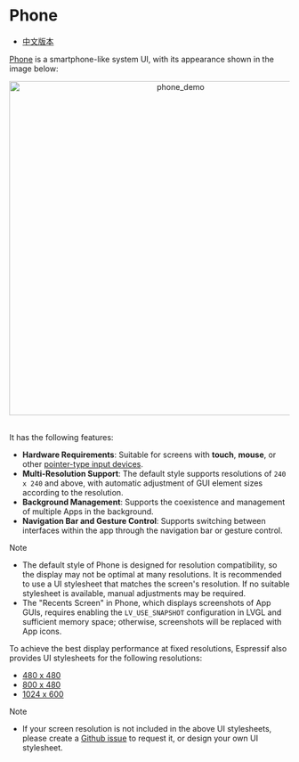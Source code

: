 # Phone

* [中文版本](./system_ui_phone_CN.md)

[Phone](../src/systems/phone/) is a smartphone-like system UI, with its appearance shown in the image below:

<div align="center"><img src="https://dl.espressif.com/AE/esp-dev-kits/esp_ui_phone_demo_2.gif" alt ="phone_demo" width="600"></div>
<br>

It has the following features:

- **Hardware Requirements**: Suitable for screens with **touch**, **mouse**, or other [pointer-type input devices](https://docs.lvgl.io/master/porting/indev.html#touchpad-mouse-or-any-pointer).
- **Multi-Resolution Support**: The default style supports resolutions of `240 x 240` and above, with automatic adjustment of GUI element sizes according to the resolution.
- **Background Management**: Supports the coexistence and management of multiple Apps in the background.
- **Navigation Bar and Gesture Control**: Supports switching between interfaces within the app through the navigation bar or gesture control.

> [!NOTE]
> * The default style of Phone is designed for resolution compatibility, so the display may not be optimal at many resolutions. It is recommended to use a UI stylesheet that matches the screen's resolution. If no suitable stylesheet is available, manual adjustments may be required.
> * The "Recents Screen" in Phone, which displays screenshots of App GUIs, requires enabling the `LV_USE_SNAPSHOT` configuration in LVGL and sufficient memory space; otherwise, screenshots will be replaced with App icons.

To achieve the best display performance at fixed resolutions, Espressif also provides UI stylesheets for the following resolutions:

- [480 x 480](https://github.com/esp-arduino-libs/esp-ui-phone_480_480_stylesheet)
- [800 x 480](https://github.com/esp-arduino-libs/esp-ui-phone_800_480_stylesheet)
- [1024 x 600](https://github.com/esp-arduino-libs/esp-ui-phone_1024_600_stylesheet)

> [!NOTE]
> * If your screen resolution is not included in the above UI stylesheets, please create a [Github issue](https://github.com/espressif/esp-ui/issues) to request it, or design your own UI stylesheet.
